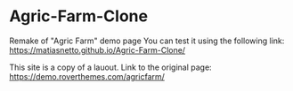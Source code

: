 # Agric-Farm-Clone
Remake of "Agric Farm" demo page
You can test it using the following link: https://matiasnetto.github.io/Agric-Farm-Clone/


This site is a copy of a lauout. Link to the original page: https://demo.roverthemes.com/agricfarm/
